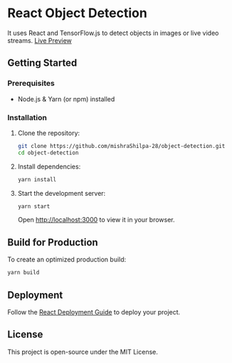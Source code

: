 # React Object Detection

It uses React and TensorFlow.js to detect objects in images or live video streams.
[Live Preview](github.com)

## Getting Started

### Prerequisites
- Node.js & Yarn (or npm) installed

### Installation
1. Clone the repository:
   ```sh
   git clone https://github.com/mishraShilpa-28/object-detection.git
   cd object-detection
   ```
2. Install dependencies:
   ```sh
   yarn install
   ```
3. Start the development server:
   ```sh
   yarn start
   ```
   Open [http://localhost:3000](http://localhost:3000) to view it in your browser.

## Build for Production
To create an optimized production build:
```sh
yarn build
```

## Deployment
Follow the [React Deployment Guide](https://facebook.github.io/create-react-app/docs/deployment) to deploy your project.

## License
This project is open-source under the MIT License.
